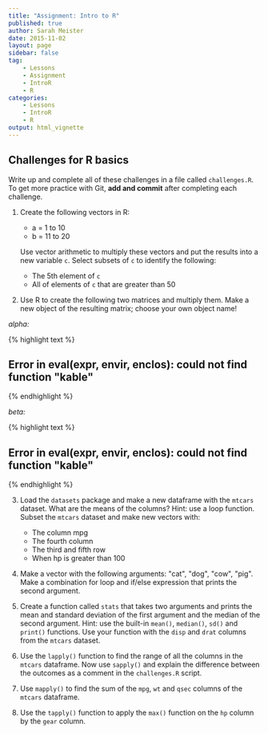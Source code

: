 ```yaml
---
title: "Assignment: Intro to R"
published: true
author: Sarah Meister
date: 2015-11-02
layout: page
sidebar: false
tag:
    - Lessons
    - Assignment
    - IntroR
    - R
categories:
    - Lessons
    - IntroR
    - R
output: html_vignette
---
```




## Challenges for R basics

Write up and complete all of these challenges in a file called `challenges.R`.
To get more practice with Git, **add and commit** after completing each
challenge.

1. Create the following vectors in R:
	
    * a = 1 to 10
    * b = 11 to 20

    Use vector arithmetic to multiply these vectors and put the results into a
    new variable `c`. Select subsets of `c` to identify the following:

    * The 5th element of `c`
    * All of elements of `c` that are greater than 50

2. Use R to create the following two matrices and multiply them. Make a new
object of the resulting matrix; choose your own object name!

*alpha:*


{% highlight text %}
## Error in eval(expr, envir, enclos): could not find function "kable"
{% endhighlight %}
 
*beta:* 


{% highlight text %}
## Error in eval(expr, envir, enclos): could not find function "kable"
{% endhighlight %}

3. Load the `datasets` package and make a new dataframe with the `mtcars`
dataset. What are the means of the columns? Hint: use a loop function. Subset
the `mtcars` dataset and make new vectors with:

    * The column mpg
    * The fourth column
    * The third and fifth row
    * When hp is greater than 100

4. Make a vector with the following arguments: "cat", "dog", "cow", "pig". Make
a combination for loop and if/else expression that prints the second argument.

5. Create a function called `stats` that takes two arguments and prints the mean
and standard deviation of the first argument and the median of the second
argument. Hint: use the built-in `mean()`, `median()`, `sd()` and `print()`
functions. Use your function with the `disp` and `drat` columns from the
`mtcars` dataset.

6. Use the `lapply()` function to find the range of all the columns in the
`mtcars` dataframe. Now use `sapply()` and explain the difference between the
outcomes as a comment in the `challenges.R` script.

7. Use `mapply()` to find the sum of the `mpg`, `wt` and `qsec` columns of the
`mtcars` dataframe.

8. Use the `tapply()` function to apply the `max()` function on the `hp` column
by the `gear` column.
